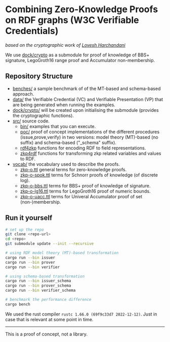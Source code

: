 # Combining Zero-Knowledge Proofs on RDF graphs (W3C Verifiable Credentials)
_based on the cryptographic work of [Lovesh Harchandani](https://github.com/lovesh)_


We use [dock/crypto](https://github.com/docknetwork/crypto) as a submodule for proof of knowledge of BBS+ signature, LegoGroth16 range proof and Accumulator non-membership.


## Repository Structure

- [benches/](benches/) a sample benchmark of of the MT-based and schema-based approach.
- [data/](data/) the Verifiable Credential (VC) and Verifiable Presentation (VP) that are being generated when running the examples.
- [dock/crypto/](https://github.com/docknetwork/crypto) will be created upon initialising the submodule (provides the cryptographic functions).
- [src/](src/) source code.
    - [bin/](src/bin/) examples that you can execute.
    - [poc/](src/poc/) proof of concept implementations of the different procedures (issue,prove,verify) in two versions: model theory (MT)-based (no suffix) and schema-based ("_schema" suffix).
    - [rdf4zkp](src/rdf4zkp/) functions for encoding RDF to field representations.
    - [zkp4rdf](src/zkp4rdf/) functions for transforming zkp related variables and values to RDF.
- [vocab/](vocab/) the vocabulary used to describe the proofs.
    - [zkp-o.ttl](vocab/zkp-o.ttl) general terms for zero-knowledge proofs.
    - [zkp-o-spok.ttl](vocab/zkp-o-spok.ttl) terms for Schnorr proofs of knowledge (of discrete log).
    - [zkp-o-bbs.ttl](vocab/zkp-o-bbs.ttl) terms for BBS+ proof of knowledge of signature.
    - [zkp-o-lg16.ttl](vocab/zkp-o-lg16.ttl) terms for LegoGroth16 proof of numeric bounds.
    - [zkp-o-uacc.ttl](vocab/zkp-o-uacc.ttl) terms for Univeral Accumulator proof of set (non-)membership.

## Run it yourself
```sh
# set up the repo
git clone <repo-url>
cd <repo>
git submodule update --init --recursive

# using RDF model theory (MT)-based transformation
cargo run --bin issuer
cargo run --bin prover
cargo run --bin verifier

# using schema-based transformation
cargo run --bin issuer_schema
cargo run --bin prover_schema
cargo run --bin verifier_schema

# benchmark the performance difference
cargo bench
```
We used the rust compiler `rustc 1.66.0 (69f9c33d7 2022-12-12)`.
Just in case that is relevant at some point in time.

---

This is a proof of concept, not a library.
